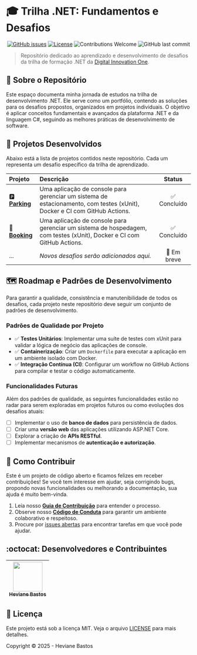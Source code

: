 # 🎓 Trilha .NET: Fundamentos e Desafios

<p align="center">
  <a href="https://github.com/heviane/trilha-net-fundamentos-desafio/issues"><img alt="GitHub issues" src="https://img.shields.io/github/issues/heviane/trilha-net-fundamentos-desafio?style=for-the-badge&color=blueviolet"></a>
  <a href="./LICENSE"><img alt="License" src="https://img.shields.io/github/license/heviane/trilha-net-fundamentos-desafio?style=for-the-badge&color=blue"></a>
  <img alt="Contributions Welcome" src="https://img.shields.io/badge/contributions-welcome-brightgreen.svg?style=for-the-badge">
  <img alt="GitHub last commit" src="https://img.shields.io/github/last-commit/heviane/trilha-net-fundamentos-desafio?style=for-the-badge&color=orange">
</p>

> Repositório dedicado ao aprendizado e desenvolvimento de desafios da trilha de formação .NET da [Digital Innovation One](https://www.dio.me/).

## 🎯 Sobre o Repositório

Este espaço documenta minha jornada de estudos na trilha de desenvolvimento .NET. Ele serve como um portfólio, contendo as soluções para os desafios propostos, organizados em projetos individuais. O objetivo é aplicar conceitos fundamentais e avançados da plataforma .NET e da linguagem C#, seguindo as melhores práticas de desenvolvimento de software.

## 📂 Projetos Desenvolvidos

Abaixo está a lista de projetos contidos neste repositório. Cada um representa um desafio específico da trilha de aprendizado.

| Projeto | Descrição | Status |
| :--- | :--- | :---: |
| 🅿️ [**Parking**](./Parking/) | Uma aplicação de console para gerenciar um sistema de estacionamento, com testes (xUnit), Docker e CI com GitHub Actions. | ✅ Concluído |
| 🏨 [**Booking**](./Booking/) | Uma aplicação de console para gerenciar um sistema de hospedagem, com testes (xUnit), Docker e CI com GitHub Actions. | ✅ Concluído |
| ... | *Novos desafios serão adicionados aqui.* | 🚧 Em breve |

## 🗺️ Roadmap e Padrões de Desenvolvimento

Para garantir a qualidade, consistência e manutenibilidade de todos os desafios, cada projeto neste repositório deve seguir um conjunto de padrões de desenvolvimento.

### Padrões de Qualidade por Projeto

- ✅ **Testes Unitários**: Implementar uma suíte de testes com xUnit para validar a lógica de negócio das aplicações de console.
- ✅ **Containerização**: Criar um `Dockerfile` para executar a aplicação em um ambiente isolado com Docker.
- ✅ **Integração Contínua (CI)**: Configurar um workflow no GitHub Actions para compilar e testar o código automaticamente.

### Funcionalidades Futuras

Além dos padrões de qualidade, as seguintes funcionalidades estão no radar para serem exploradas em projetos futuros ou como evoluções dos desafios atuais:

- [ ] Implementar o uso de **banco de dados** para persistência de dados.
- [ ] Criar uma **versão web** das aplicações utilizando ASP.NET Core.
- [ ] Explorar a criação de **APIs RESTful**.
- [ ] Implementar mecanismos de **autenticação e autorização**.

## 🤝 Como Contribuir

Este é um projeto de código aberto e ficamos felizes em receber contribuições! Se você tem interesse em ajudar, seja corrigindo bugs, propondo novas funcionalidades ou melhorando a documentação, sua ajuda é muito bem-vinda.

1. Leia nosso [**Guia de Contribuição**](./.github/CONTRIBUTING.md) para entender o processo.
2. Observe nosso [**Código de Conduta**](./.github/CODE_OF_CONDUCT.md) para garantir um ambiente colaborativo e respeitoso.
3. Procure por [issues abertas](./issues) para encontrar tarefas em que você pode ajudar.

## :octocat: Desenvolvedores e Contribuintes

| [<img width="80px" align="center" src="https://avatars.githubusercontent.com/heviane"/><br><sub>Heviane Bastos</sub>](https://github.com/heviane) |
| :---: |

## 📜 Licença

Este projeto está sob a licença MIT. Veja o arquivo [LICENSE](LICENSE) para mais detalhes.

Copyright © 2025 - Heviane Bastos

